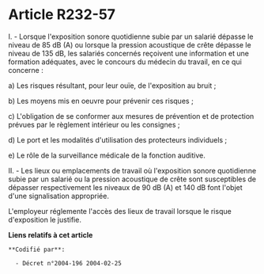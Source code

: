 # Article R232-57

I. - Lorsque l'exposition sonore quotidienne subie par un salarié dépasse le niveau de 85 dB (A) ou lorsque la pression
acoustique de crête dépasse le niveau de 135 dB, les salariés concernés reçoivent une information et une formation adéquates,
avec le concours du médecin du travail, en ce qui concerne :

a) Les risques résultant, pour leur ouïe, de l'exposition au bruit ;

b) Les moyens mis en oeuvre pour prévenir ces risques ;

c) L'obligation de se conformer aux mesures de prévention et de protection prévues par le règlement intérieur ou les
consignes ;

d) Le port et les modalités d'utilisation des protecteurs individuels ;

e) Le rôle de la surveillance médicale de la fonction auditive.

II. - Les lieux ou emplacements de travail où l'exposition sonore quotidienne subie par un salarié ou la pression acoustique
de crête sont susceptibles de dépasser respectivement les niveaux de 90 dB (A) et 140 dB font l'objet d'une signalisation
appropriée.

L'employeur réglemente l'accès des lieux de travail lorsque le risque d'exposition le justifie.

**Liens relatifs à cet article**

	**Codifié par**:

	  - Décret n°2004-196 2004-02-25
